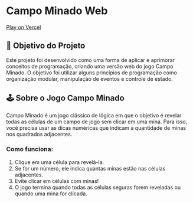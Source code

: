 # Campo Minado Web

[Play on Vercel](https://gbdavi-minefield-game.vercel.app/)

## 🎯 Objetivo do Projeto

Este projeto foi desenvolvido como uma forma de aplicar e aprimorar conceitos de programação, criando uma versão web do jogo Campo Minado. O objetivo foi utilizar alguns princípios de programação como organização modular, manipulação de eventos e controle de estado.

## 🕹️ Sobre o Jogo Campo Minado

Campo Minado é um jogo clássico de lógica em que o objetivo é revelar todas as células de um campo de jogo sem clicar em uma mina. Para isso, você precisa usar as dicas numéricas que indicam a quantidade de minas nos quadrados adjacentes.

### Como funciona:
1. Clique em uma célula para revelá-la.
2. Se for um número, ele indica quantas minas estão nas células adjacentes.
3. Evite clicar em células com minas!
4. O jogo termina quando todas as células seguras forem reveladas ou quando uma mina for clicada.
